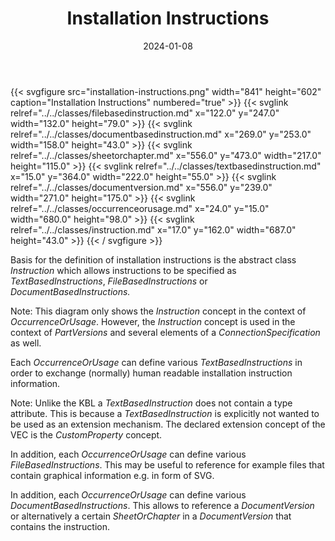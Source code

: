 ﻿---
title: Installation Instructions
toc: false
type: specs
layout: diagram
date: "2024-01-08"
draft: false
specification: VEC
version: 2.1.0
documentType: "Recommendation"
elementType: Diagram
classes:
  - FileBasedInstruction
  - DocumentBasedInstruction
  - SheetOrChapter
  - TextBasedInstruction
  - DocumentVersion
  - OccurrenceOrUsage
  - Instruction
menu:
  VEC-2.1.0:    
    parent: instances-of-components
    identifier: instances-of-components/installation-instructions
    weight: 1007014 

# Prev/next pager order (if `docs_section_pager` enabled in `params.toml`)
weight: 1007014
---
{{< svgfigure src="installation-instructions.png" width="841" height="602" caption="Installation Instructions" numbered="true" >}}
  {{< svglink relref="../../classes/filebasedinstruction.md" x="122.0" y="247.0" width="132.0" height="79.0" >}}
  {{< svglink relref="../../classes/documentbasedinstruction.md" x="269.0" y="253.0" width="158.0" height="43.0" >}}
  {{< svglink relref="../../classes/sheetorchapter.md" x="556.0" y="473.0" width="217.0" height="115.0" >}}
  {{< svglink relref="../../classes/textbasedinstruction.md" x="15.0" y="364.0" width="222.0" height="55.0" >}}
  {{< svglink relref="../../classes/documentversion.md" x="556.0" y="239.0" width="271.0" height="175.0" >}}
  {{< svglink relref="../../classes/occurrenceorusage.md" x="24.0" y="15.0" width="680.0" height="98.0" >}}
  {{< svglink relref="../../classes/instruction.md" x="17.0" y="162.0" width="687.0" height="43.0" >}}
{{< / svgfigure >}}
<p> Basis for the definition of installation instructions is the abstract class <i>Instruction</i> which allows instructions to be specified as <i>TextBasedInstructions</i>, <i>FileBasedInstructions</i> or <i>DocumentBasedInstructions. </i>     </p>      <p> Note: This diagram only shows the <i>Instruction</i> concept in the context of <i>OccurrenceOrUsage</i>. However, the <i>Instruction</i> concept is used in the context of <i>PartVersions </i>and several elements of a <i>ConnectionSpecification</i> as well.     </p>      <p> Each <i>OccurrenceOrUsage</i> can define various <i>TextBasedInstructions</i> in order to exchange (normally) human readable installation instruction information.     </p>      <p> Note: Unlike the KBL a <i>TextBasedInstruction</i> does not contain a type attribute. This is because a <i>TextBasedInstruction</i> is explicitly not wanted to be used as an extension mechanism. The declared extension concept of the VEC is the <i>CustomProperty</i> concept.     </p>      <p> In addition, each <i>OccurrenceOrUsage</i> can define various<i> FileBasedInstructions</i>. This may be useful to reference for example files that contain graphical information e.g. in form of SVG.     </p>      <p> In addition, each <i>OccurrenceOrUsage</i> can define various<i> DocumentBasedInstructions</i>. This allows to reference a <i>DocumentVersion</i> or alternatively a certain <i>SheetOrChapter</i> in a <i>DocumentVersion</i> that contains the instruction.      </p>